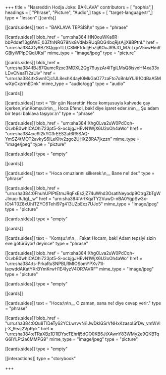 +++
title = "Nasreddin Hodja Joke: BAKLAVA"
contributors = [ "sophia",]
headings = [ "Phrase", "Picture", "Audio",]
tags = [ "target-language:tr",]
type = "lesson"
[[cards]]

[[cards.sides]]
text = "BAKLAVA TEPSİSİ\n"
type = "phrase"

[[cards.sides]]
blob_href = "urn:sha384:HN0ouWKa6R-bbPddef13gGWE_03ZfnNRG79Nx8VdMxRUqBQG4bqRjsAjjX8BPtnL"
href = "urn:sha384:Gy9BZSQggnTLLC8MF1duIjEhZijKOuJR9JO_M7cLqoV5xwHmRGBiyWPlpDQqUKsi"
mime_type = "image/jpeg"
type = "picture"

[[cards.sides]]
blob_href = "urn:sha384:IBJ87QumcRzxc3MDXL2Qg79uyzAr4lTgiLMsQ8isveHf4xa33xLDvCNeaTI2aUiv"
href = "urn:sha384:tkSwn1Cjc1JL8exhK4ayI0MkGaO77zaFto7oBnIaYIJ91OdBaA5MwXpCxzrmEDnk"
mime_type = "audio/ogg"
type = "audio"

[[cards]]

[[cards.sides]]
text = "Bir gün Nasrettin Hoca komşusuyla kahvede çay içerken,\n\nKomşu:\n\n__ Hoca Efendi, bak! diye işaret eder.\n\n__ Şu adam bir tepsi baklava taşıyor.\n"
type = "phrase"

[[cards.sides]]
blob_href = "urn:sha384:XhgOLva2uW0PdCqh-OLvbB0whICAOhi723pt5-S-ocbjgJHEvN1WjX6U2oOh4aWo"
href = "urn:sha384:xc9l2kYG3rEES2at6R5SAQ-YmSZ4tMOT2avkyS6ILeKItv2zgo2UHXZ8RA7jkzzn"
mime_type = "image/jpeg"
type = "picture"

[[cards.sides]]
type = "empty"

[[cards]]

[[cards.sides]]
text = "Hoca omuzlarını silkerek:\n__ Bane ne! der."
type = "phrase"

[[cards.sides]]
blob_href = "urn:sha384:0FhuhUPIPtEtmJRqFxEs2jZ74uWhd3OsatlNeyodp9OtrgZbTgWJInuq-9JtgL_w"
href = "urn:sha384:VrtKqaTY2VuwD-nBA0YgpSw3x-IOt4T0Z8xUhITZYC6TehI97g413UZpExz7UJo5"
mime_type = "image/jpeg"
type = "picture"

[[cards.sides]]
type = "empty"

[[cards]]

[[cards.sides]]
text = "Komşu:\n\n__ Fakat Hocam, bak! Adam tepsiyi sizin eve götürüyor! deyince"
type = "phrase"

[[cards.sides]]
blob_href = "urn:sha384:XhgOLva2uW0PdCqh-OLvbB0whICAOhi723pt5-S-ocbjgJHEvN1WjX6U2oOh4aWo"
href = "urn:sha384:ts-PrkaRuSNPBLRMIOSomYPXv71l-lacwddAKatYXrBYmKrwH1E4IyzV4OR7AVRF"
mime_type = "image/jpeg"
type = "picture"

[[cards.sides]]
type = "empty"

[[cards]]

[[cards.sides]]
text = "Hoca:\n\n__ O zaman, sana ne! diye cevap verir."
type = "phrase"

[[cards.sides]]
blob_href = "urn:sha384:0Qu8TIDeTy62YCLwrvvNi1JwDklGSrVNHxKzasoISfDw_vmWVlj-X_9eaj2VpRpk"
href = "urn:sha384:eTRaXBz1D1IDYscTEhrlj5dGO0KB6JtXAwnY83WMy2e9QKBTqG6IYLPt2a6MMPG9"
mime_type = "image/jpeg"
type = "picture"

[[cards.sides]]
type = "empty"

[[interactions]]
type = "storybook"

+++
